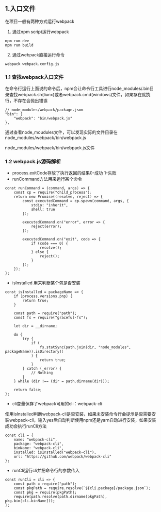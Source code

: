 ## 1.入口文件

在项目一般有两种方式运行webpack

1. 通过npm script运行webpack

```
npm run dev 
npm run build
```
2. 通过webpack直接运行命令

```
webpack webpack.config.js
```

### 1.1 查找webpack入口文件

在命令行运行上面说的命令后，npm会让命令行工具进行node_modules/.bin目录查找webpack.sh(liunx)或者webpack.cmd(windows)文件，如果存在就执行，不存在会抛出错误

```
// node_modules/webpack/package.json
"bin": {
    "webpack": "bin/webpack.js"
},
```

通过查看node_moudules文件，可以发现实际的文件目录在node_modules/webpack/bin/webpack.js


node_modules/webpack/bin/webpack.js文件

### 1.2 webpack.js源码解析

- process.exitCode存放了执行返回的结果0-成功 1-失败
- runCommand方法用来运行某个命令
```
const runCommand = (command, args) => {
	const cp = require("child_process");
	return new Promise((resolve, reject) => {
		const executedCommand = cp.spawn(command, args, {
			stdio: "inherit",
			shell: true
		});

		executedCommand.on("error", error => {
			reject(error);
		});

		executedCommand.on("exit", code => {
			if (code === 0) {
				resolve();
			} else {
				reject();
			}
		});
	});
};
```
- isInstalled 用来判断某个包是否安装
```
const isInstalled = packageName => {
	if (process.versions.pnp) {
		return true;
	}

	const path = require("path");
	const fs = require("graceful-fs");

	let dir = __dirname;

	do {
		try {
			if (
				fs.statSync(path.join(dir, "node_modules", packageName)).isDirectory()
			) {
				return true;
			}
		} catch (_error) {
			// Nothing
		}
	} while (dir !== (dir = path.dirname(dir)));

	return false;
};
```

- cli变量保存了webpack可用的cli：webpack-cli

使用isInstalled判断webpack-cli是否安装，如果未安装命令行会提示是否需要安装webpack-cli，输入yes后自动判断使用npm还是yarn自动进行安装，如果安装成功会执行runCli方法

```
const cli = {
	name: "webpack-cli",
	package: "webpack-cli",
	binName: "webpack-cli",
	installed: isInstalled("webpack-cli"),
	url: "https://github.com/webpack/webpack-cli"
};
```

- runCli运行cli并把命令行的参数传入

```
const runCli = cli => {
	const path = require("path");
	const pkgPath = require.resolve(`${cli.package}/package.json`);
	const pkg = require(pkgPath);
	require(path.resolve(path.dirname(pkgPath), pkg.bin[cli.binName]));
};
```
